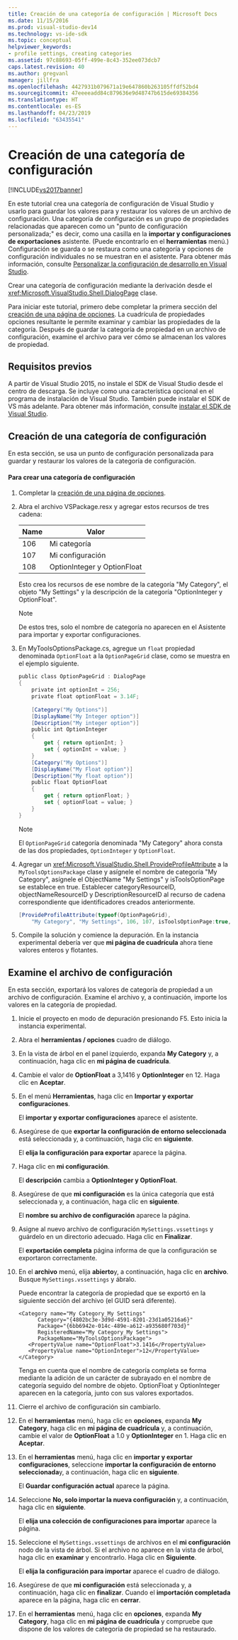```yaml
---
title: Creación de una categoría de configuración | Microsoft Docs
ms.date: 11/15/2016
ms.prod: visual-studio-dev14
ms.technology: vs-ide-sdk
ms.topic: conceptual
helpviewer_keywords:
- profile settings, creating categories
ms.assetid: 97c88693-05ff-499e-8c43-352ee073dcb7
caps.latest.revision: 40
ms.author: gregvanl
manager: jillfra
ms.openlocfilehash: 4427931b079671a19e647860b263105ffdf52bd4
ms.sourcegitcommit: 47eeeeadd84c879636e9d48747b615de69384356
ms.translationtype: HT
ms.contentlocale: es-ES
ms.lasthandoff: 04/23/2019
ms.locfileid: "63435541"
---
```

# <a name="creating-a-settings-category"></a>Creación de una categoría de configuración
[!INCLUDE[vs2017banner](../includes/vs2017banner.md)]

En este tutorial crea una categoría de configuración de Visual Studio y usarlo para guardar los valores para y restaurar los valores de un archivo de configuración. Una categoría de configuración es un grupo de propiedades relacionadas que aparecen como un "punto de configuración personalizada;" es decir, como una casilla en la **importar y configuraciones de exportaciones** asistente. (Puede encontrarlo en el **herramientas** menú.) Configuración se guarda o se restaura como una categoría y opciones de configuración individuales no se muestran en el asistente. Para obtener más información, consulte [Personalizar la configuración de desarrollo en Visual Studio](http://msdn.microsoft.com/22c4debb-4e31-47a8-8f19-16f328d7dcd3).  
  
 Crear una categoría de configuración mediante la derivación desde el <xref:Microsoft.VisualStudio.Shell.DialogPage> clase.  
  
 Para iniciar este tutorial, primero debe completar la primera sección del [creación de una página de opciones](../extensibility/creating-an-options-page.md). La cuadrícula de propiedades opciones resultante le permite examinar y cambiar las propiedades de la categoría. Después de guardar la categoría de propiedad en un archivo de configuración, examine el archivo para ver cómo se almacenan los valores de propiedad.  
  
## <a name="prerequisites"></a>Requisitos previos  
 A partir de Visual Studio 2015, no instale el SDK de Visual Studio desde el centro de descarga. Se incluye como una característica opcional en el programa de instalación de Visual Studio. También puede instalar el SDK de VS más adelante. Para obtener más información, consulte [instalar el SDK de Visual Studio](../extensibility/installing-the-visual-studio-sdk.md).  
  
## <a name="creating-a-settings-category"></a>Creación de una categoría de configuración  
 En esta sección, se usa un punto de configuración personalizada para guardar y restaurar los valores de la categoría de configuración.  
  
#### <a name="to-create-a-settings-category"></a>Para crear una categoría de configuración  
  
1. Completar la [creación de una página de opciones](../extensibility/creating-an-options-page.md).  
  
2. Abra el archivo VSPackage.resx y agregar estos recursos de tres cadena:  
  
    |Name|Valor|  
    |----------|-----------|  
    |106|Mi categoría|  
    |107|Mi configuración|  
    |108|OptionInteger y OptionFloat|  
  
     Esto crea los recursos de ese nombre de la categoría "My Category", el objeto "My Settings" y la descripción de la categoría "OptionInteger y OptionFloat".  
  
    > [!NOTE]
    > De estos tres, solo el nombre de categoría no aparecen en el Asistente para importar y exportar configuraciones.  
  
3. En MyToolsOptionsPackage.cs, agregue un `float` propiedad denominada `OptionFloat` a la `OptionPageGrid` clase, como se muestra en el ejemplo siguiente.  
  
    ```csharp  
    public class OptionPageGrid : DialogPage  
    {  
        private int optionInt = 256;  
        private float optionFloat = 3.14F;  
  
        [Category("My Options")]  
        [DisplayName("My Integer option")]  
        [Description("My integer option")]  
        public int OptionInteger  
        {  
            get { return optionInt; }  
            set { optionInt = value; }  
        }  
        [Category("My Options")]  
        [DisplayName("My Float option")]  
        [Description("My float option")]  
        public float OptionFloat  
        {  
            get { return optionFloat; }  
            set { optionFloat = value; }  
        }  
    }  
    ```  
  
    > [!NOTE]
    > El `OptionPageGrid` categoría denominada "My Category" ahora consta de las dos propiedades, `OptionInteger` y `OptionFloat`.  
  
4. Agregar un <xref:Microsoft.VisualStudio.Shell.ProvideProfileAttribute> a la `MyToolsOptionsPackage` clase y asígnele el nombre de categoría "My Category", asígnele el ObjectName "My Settings" y isToolsOptionPage se establece en true. Establecer categoryResourceID, objectNameResourceID y DescriptionResourceID al recurso de cadena correspondiente que identificadores creados anteriormente.  
  
    ```csharp  
    [ProvideProfileAttribute(typeof(OptionPageGrid),   
        "My Category", "My Settings", 106, 107, isToolsOptionPage:true, DescriptionResourceID = 108)]  
    ```  
  
5. Compile la solución y comience la depuración. En la instancia experimental debería ver que **mi página de cuadrícula** ahora tiene valores enteros y flotantes.  
  
## <a name="examining-the-settings-file"></a>Examine el archivo de configuración  
 En esta sección, exportará los valores de categoría de propiedad a un archivo de configuración. Examine el archivo y, a continuación, importe los valores en la categoría de propiedad.  
  
1. Inicie el proyecto en modo de depuración presionando F5. Esto inicia la instancia experimental.  
  
2. Abra el **herramientas / opciones** cuadro de diálogo.  
  
3. En la vista de árbol en el panel izquierdo, expanda **My Category** y, a continuación, haga clic en **mi página de cuadrícula**.  
  
4. Cambie el valor de **OptionFloat** a 3,1416 y **OptionInteger** en 12. Haga clic en **Aceptar**.  
  
5. En el menú **Herramientas**, haga clic en **Importar y exportar configuraciones**.  
  
     El **importar y exportar configuraciones** aparece el asistente.  
  
6. Asegúrese de que **exportar la configuración de entorno seleccionada** está seleccionada y, a continuación, haga clic en **siguiente**.  
  
     El **elija la configuración para exportar** aparece la página.  
  
7. Haga clic en **mi configuración**.  
  
     El **descripción** cambia a **OptionInteger y OptionFloat**.  
  
8. Asegúrese de que **mi configuración** es la única categoría que está seleccionada y, a continuación, haga clic en **siguiente**.  
  
     El **nombre su archivo de configuración** aparece la página.  
  
9. Asigne al nuevo archivo de configuración `MySettings.vssettings` y guárdelo en un directorio adecuado. Haga clic en **Finalizar**.  
  
     El **exportación completa** página informa de que la configuración se exportaron correctamente.  
  
10. En el **archivo** menú, elija **abierto**y, a continuación, haga clic en **archivo**. Busque `MySettings.vssettings` y ábralo.  
  
     Puede encontrar la categoría de propiedad que se exportó en la siguiente sección del archivo (el GUID será diferente).  
  
    ```  
    <Category name="My Category_My Settings"   
          Category="{4802bc3e-3d9d-4591-8201-23d1a05216a6}"   
          Package="{6bb6942e-014c-489e-a612-a935680f703d}"   
          RegisteredName="My Category_My Settings">  
          PackageName="MyToolsOptionsPackage">  
       <PropertyValue name="OptionFloat">3.1416</PropertyValue>   
       <PropertyValue name="OptionInteger">12</PropertyValue>   
    </Category>  
    ```  
  
     Tenga en cuenta que el nombre de categoría completa se forma mediante la adición de un carácter de subrayado en el nombre de categoría seguido del nombre de objeto. OptionFloat y OptionInteger aparecen en la categoría, junto con sus valores exportados.  
  
11. Cierre el archivo de configuración sin cambiarlo.  
  
12. En el **herramientas** menú, haga clic en **opciones**, expanda **My Category**, haga clic en **mi página de cuadrícula** y, a continuación, cambie el valor de  **OptionFloat** a 1.0 y **OptionInteger** en 1. Haga clic en **Aceptar**.  
  
13. En el **herramientas** menú, haga clic en **importar y exportar configuraciones**, seleccione **importar la configuración de entorno seleccionada**y, a continuación, haga clic en **siguiente**.  
  
     El **Guardar configuración actual** aparece la página.  
  
14. Seleccione **No, solo importar la nueva configuración** y, a continuación, haga clic en **siguiente**.  
  
     El **elija una colección de configuraciones para importar** aparece la página.  
  
15. Seleccione el `MySettings.vssettings` de archivos en el **mi configuración** nodo de la vista de árbol. Si el archivo no aparece en la vista de árbol, haga clic en **examinar** y encontrarlo. Haga clic en **Siguiente**.  
  
     El **elija la configuración para importar** aparece el cuadro de diálogo.  
  
16. Asegúrese de que **mi configuración** está seleccionada y, a continuación, haga clic en **finalizar**. Cuando el **importación completada** aparece en la página, haga clic en **cerrar**.  
  
17. En el **herramientas** menú, haga clic en **opciones**, expanda **My Category**, haga clic en **mi página de cuadrícula** y compruebe que dispone de los valores de categoría de propiedad se ha restaurado.
